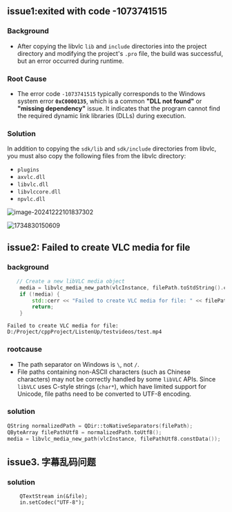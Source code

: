 ## issue1:exited with code -1073741515

### Background

- After copying the libvlc `lib` and `include` directories into the project directory and modifying the project's `.pro` file, the build was successful, but an error occurred during runtime.

### Root Cause

- The error code `-1073741515` typically corresponds to the Windows system error **`0xC0000135`**, which is a common **"DLL not found"** or **"missing dependency"** issue. It indicates that the program cannot find the required dynamic link libraries (DLLs) during execution.

### Solution

In addition to copying the `sdk/lib` and `sdk/include` directories from libvlc, you must also copy the following files from the libvlc directory:

- `plugins`
- `axvlc.dll`
- `libvlc.dll`
- `libvlccore.dll`
- `npvlc.dll`

![image-20241222101837302](C:\Users\Kyle\AppData\Roaming\Typora\typora-user-images\image-20241222101837302.png)

![1734830150609](D:\Project\cppProject\ListenUp\devNote\1734830150609.png)

## issue2: Failed to create VLC media for file



### background 

```c++
   // Create a new libVLC media object
    media = libvlc_media_new_path(vlcInstance, filePath.toStdString().c_str());
    if (!media) {
        std::cerr << "Failed to create VLC media for file: " << filePath.toStdString() << std::endl;
        return;
    }
```



```
Failed to create VLC media for file: D:/Project/cppProject/ListenUp/testvideos/test.mp4
```



### rootcause



- The path separator on Windows is `\`, not `/`.
- File paths containing non-ASCII characters (such as Chinese characters) may not be correctly handled by some `libVLC` APIs. Since `libVLC` uses C-style strings (`char*`), which have limited support for Unicode, file paths need to be converted to UTF-8 encoding.





### solution

```c++
QString normalizedPath = QDir::toNativeSeparators(filePath);
QByteArray filePathUtf8 = normalizedPath.toUtf8();
media = libvlc_media_new_path(vlcInstance, filePathUtf8.constData());

```



## issue3. 字幕乱码问题

### solution
```
    QTextStream in(&file);
    in.setCodec("UTF-8");
```